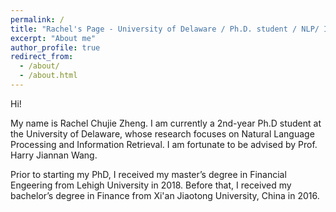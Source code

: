 ```yaml
---
permalink: /
title: "Rachel's Page - University of Delaware / Ph.D. student / NLP/ IR / ML"
excerpt: "About me"
author_profile: true
redirect_from: 
  - /about/
  - /about.html
---
```


Hi!

My name is Rachel Chujie Zheng. I am currently a 2nd-year Ph.D student at the University of Delaware, whose research focuses on Natural Language Processing and Information Retrieval. I am fortunate to be advised by Prof. Harry Jiannan Wang.

Prior to starting my PhD, I received my master’s degree in Financial Engeering from Lehigh University in 2018. Before that, I received my bachelor’s degree in Finance from Xi'an Jiaotong University, China in 2016.
